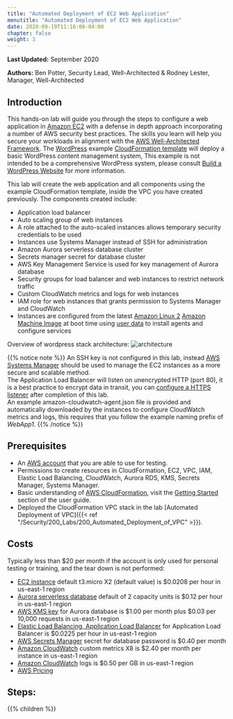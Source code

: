 ```yaml
---
title: "Automated Deployment of EC2 Web Application"
menutitle: "Automated Deployment of EC2 Web Application"
date: 2020-09-19T11:16:08-04:00
chapter: false
weight: 3
---
```


**Last Updated:** September 2020

**Authors:** Ben Potter, Security Lead, Well-Architected & Rodney Lester, Manager, Well-Architected

## Introduction

This hands-on lab will guide you through the steps to configure a web application in [Amazon EC2](https://aws.amazon.com/ec2/) with a defense in depth approach incorporating a number of AWS security best practices. The skills you learn will help you secure your workloads in alignment with the [AWS Well-Architected Framework](https://aws.amazon.com/architecture/well-architected/).
The [WordPress](https://wordpress.org/) example [CloudFormation template](/Security/200_Automated_Deployment_of_EC2_Web_Application/Code/wordpress.yaml) will deploy a basic WordPress  content management system, This example is not intended to be a comprehensive WordPress system, please consult [Build a WordPress Website](https://aws.amazon.com/getting-started/projects/build-wordpress-website/) for more information.

This lab will create the web application and all components using the example CloudFormation template, inside the VPC you have created previously. The components created include:

* Application load balancer
* Auto scaling group of web instances
* A role attached to the auto-scaled instances allows temporary security credentials to be used
* Instances use Systems Manager instead of SSH for administration
* Amazon Aurora serverless database cluster
* Secrets manager secret for database cluster
* AWS Key Management Service is used for key management of Aurora database
* Security groups for load balancer and web instances to restrict network traffic
* Custom CloudWatch metrics and logs for web instances
* IAM role for web instances that grants permission to Systems Manager and CloudWatch
* Instances are configured from the latest [Amazon Linux 2](https://aws.amazon.com/amazon-linux-2/) [Amazon Machine Image](https://docs.aws.amazon.com/AWSEC2/latest/UserGuide/AMIs.html) at boot time using [user data](https://docs.aws.amazon.com/AWSEC2/latest/UserGuide/user-data.html) to install agents and configure services

Overview of wordpress stack architecture:
![architecture](/Security/200_Automated_Deployment_of_EC2_Web_Application/Images/architecture.png)

{{% notice note %}}
An SSH key is not configured in this lab, instead [AWS Systems Manager](https://docs.aws.amazon.com/systems-manager/latest/userguide/what-is-systems-manager.html) should be used to manage the EC2 instances as a more secure and scalable method.  
The Application Load Balancer will listen on unencrypted HTTP (port 80), it is a best practice to encrypt data in transit, you can [configure a HTTPS listener](https://docs.aws.amazon.com/elasticloadbalancing/latest/application/create-https-listener.html) after completion of this lab.  
An example amazon-cloudwatch-agent.json file is provided and automatically downloaded by the instances to configure CloudWatch metrics and logs, this requires that you follow the example naming prefix of *WebApp1*.
{{% /notice %}}

## Prerequisites

- An [AWS account](https://portal.aws.amazon.com/gp/aws/developer/registration/index.html) that you are able to use for testing.
- Permissions to create resources in CloudFormation, EC2, VPC, IAM, Elastic Load Balancing, CloudWatch, Aurora RDS, KMS, Secrets Manager, Systems Manager.
- Basic understanding of [AWS CloudFormation](https://aws.amazon.com/cloudformation/), visit the [Getting Started](https://docs.aws.amazon.com/AWSCloudFormation/latest/UserGuide/GettingStarted.html) section of the user guide.
- Deployed the CloudFormation VPC stack in the lab [Automated Deployment of VPC]({{< ref "/Security/200_Labs/200_Automated_Deployment_of_VPC" >}}).

## Costs

Typically less than $20 per month if the account is only used for personal testing or training, and the tear down is not performed:

- [EC2 instance](https://aws.amazon.com/ec2/pricing/on-demand/) default t3.micro X2 (default value) is $0.0208 per hour in us-east-1 region
- [Aurora serverless database](https://aws.amazon.com/rds/aurora/pricing/?nc=sn&loc=4) default of 2 capacity units is $0.12 per hour in us-east-1 region
- [AWS KMS key](https://aws.amazon.com/kms/pricing/) for Aurora database is $1.00 per month plus $0.03 per 10,000 requests in us-east-1 region
- [Elastic Load Balancing, Application Load Balancer](https://aws.amazon.com/elasticloadbalancing/pricing/?nc=sn&loc=3) for Application Load Balancer is $0.0225 per hour in us-east-1 region
- [AWS Secrets Manager](https://aws.amazon.com/secrets-manager/pricing/) secret for database password is $0.40 per month
- [Amazon CloudWatch](https://aws.amazon.com/cloudwatch/pricing/) custom metrics X8 is $2.40 per month per instance in us-east-1 region
- [Amazon CloudWatch](https://aws.amazon.com/cloudwatch/pricing/) logs is $0.50 per GB in us-east-1 region
- [AWS Pricing](https://aws.amazon.com/pricing/)

## Steps:
{{% children  %}}
